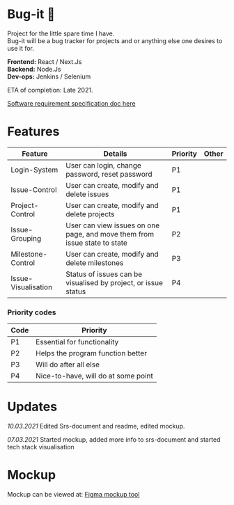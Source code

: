 # Bug-it :bug: 
Project for the little spare time I have.<br>
Bug-it will be a bug tracker for projects and or anything else one desires to use it for.

**Frontend:** React / Next.Js <br>
**Backend:** Node.Js <br>
**Dev-ops:** Jenkins / Selenium

ETA of completion: Late 2021.

[Software requirement specification doc here](https://github.com/tarzzi/bug-it/blob/main/docs/bug-it-srs.md)

# Features

| Feature | Details | Priority | Other |
|---|---|---|---|
| Login-System | User can login, change password, reset password | P1 |   |
| Issue-Control | User can create, modify and delete issues | P1 |   |
| Project-Control | User can create, modify and delete projects | P1 |   |
| Issue-Grouping | User can view issues on one page, and move them from issue state to state | P2 |   |
| Milestone-Control | User can create, modify and delete milestones | P3 |   |
| Issue-Visualisation | Status of issues can be visualised by project, or issue status  | P4 |   |

### Priority codes
| Code | Priority |
|---|---|
| P1 | Essential for functionality |
| P2 | Helps the program function better |
| P3 | Will do after all else |
| P4 | Nice-to-have, will do at some point |

# Updates
*10.03.2021*
Edited Srs-document and readme, edited mockup.

*07.03.2021*
Started mockup, added more info to srs-document and started tech stack visualisation

# Mockup
Mockup can be viewed at: [Figma mockup tool](https://www.figma.com/file/bk4hP8W5uOanNY6ANlQ9AD/Bug-It?node-id=2%3A8)
